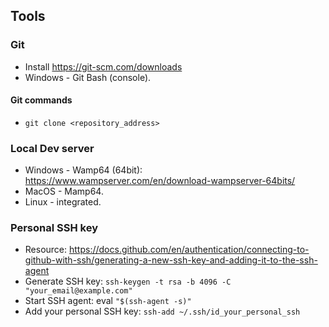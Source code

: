 ## Tools

### Git
- Install https://git-scm.com/downloads
- Windows - Git Bash (console).

#### Git commands
- `git clone <repository_address>`

### Local Dev server
- Windows - Wamp64 (64bit): https://www.wampserver.com/en/download-wampserver-64bits/
- MacOS - Mamp64.
- Linux - integrated.

### Personal SSH key
- Resource: https://docs.github.com/en/authentication/connecting-to-github-with-ssh/generating-a-new-ssh-key-and-adding-it-to-the-ssh-agent
- Generate SSH key: `ssh-keygen -t rsa -b 4096 -C "your_email@example.com"`
- Start SSH agent: eval `"$(ssh-agent -s)"`
- Add your personal SSH key: `ssh-add ~/.ssh/id_your_personal_ssh`
